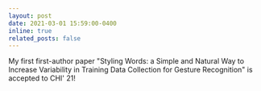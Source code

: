 ```yaml
---
layout: post
date: 2021-03-01 15:59:00-0400
inline: true
related_posts: false
---
```


My first first-author paper "Styling Words: a Simple and Natural Way to Increase Variability in Training Data Collection for Gesture Recognition" is accepted to CHI' 21!
